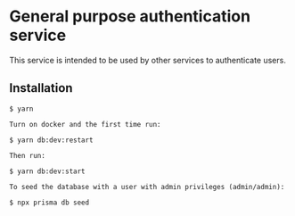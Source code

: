 # General purpose authentication service

This service is intended to be used by other services to authenticate users.

## Installation

    $ yarn

    Turn on docker and the first time run:

    $ yarn db:dev:restart

    Then run:

    $ yarn db:dev:start

    To seed the database with a user with admin privileges (admin/admin):

    $ npx prisma db seed